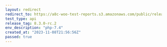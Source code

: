 ```yaml
---
layout: redirect
redirect_to: https://a8c-woo-test-reports.s3.amazonaws.com/public/release/8.3.0-rc.2/php-7.4/api/index.html
test_type: api
release_tag: 8.3.0-rc.2
env_description: "php-7.4"
created_at: "2023-11-08T21:56:56Z"
passed: true
---
```

